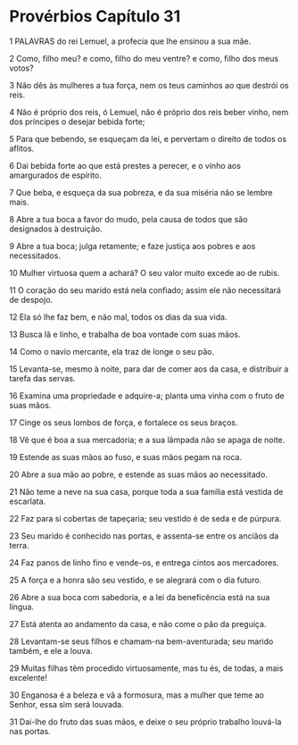 # Provérbios Capítulo 31

1	PALAVRAS do rei Lemuel, a profecia que lhe ensinou a sua mãe.

2	Como, filho meu? e como, filho do meu ventre? e como, filho dos meus votos?

3	Não dês às mulheres a tua força, nem os teus caminhos ao que destrói os reis.

4	Não é próprio dos reis, ó Lemuel, não é próprio dos reis beber vinho, nem dos príncipes o desejar bebida forte;

5	Para que bebendo, se esqueçam da lei, e pervertam o direito de todos os aflitos.

6	Dai bebida forte ao que está prestes a perecer, e o vinho aos amargurados de espírito.

7	Que beba, e esqueça da sua pobreza, e da sua miséria não se lembre mais.

8	Abre a tua boca a favor do mudo, pela causa de todos que são designados à destruição.

9	Abre a tua boca; julga retamente; e faze justiça aos pobres e aos necessitados.

10	Mulher virtuosa quem a achará? O seu valor muito excede ao de rubis.

11	O coração do seu marido está nela confiado; assim ele não necessitará de despojo.

12	Ela só lhe faz bem, e não mal, todos os dias da sua vida.

13	Busca lã e linho, e trabalha de boa vontade com suas mãos.

14	Como o navio mercante, ela traz de longe o seu pão.

15	Levanta-se, mesmo à noite, para dar de comer aos da casa, e distribuir a tarefa das servas.

16	Examina uma propriedade e adquire-a; planta uma vinha com o fruto de suas mãos.

17	Cinge os seus lombos de força, e fortalece os seus braços.

18	Vê que é boa a sua mercadoria; e a sua lâmpada não se apaga de noite.

19	Estende as suas mãos ao fuso, e suas mãos pegam na roca.

20	Abre a sua mão ao pobre, e estende as suas mãos ao necessitado.

21	Não teme a neve na sua casa, porque toda a sua família está vestida de escarlata.

22	Faz para si cobertas de tapeçaria; seu vestido é de seda e de púrpura.

23	Seu marido é conhecido nas portas, e assenta-se entre os anciãos da terra.

24	Faz panos de linho fino e vende-os, e entrega cintos aos mercadores.

25	A força e a honra são seu vestido, e se alegrará com o dia futuro.

26	Abre a sua boca com sabedoria, e a lei da beneficência está na sua língua.

27	Está atenta ao andamento da casa, e não come o pão da preguiça.

28	Levantam-se seus filhos e chamam-na bem-aventurada; seu marido também, e ele a louva.

29	Muitas filhas têm procedido virtuosamente, mas tu és, de todas, a mais excelente!

30	Enganosa é a beleza e vã a formosura, mas a mulher que teme ao Senhor, essa sim será louvada.

31	Dai-lhe do fruto das suas mãos, e deixe o seu próprio trabalho louvá-la nas portas.

